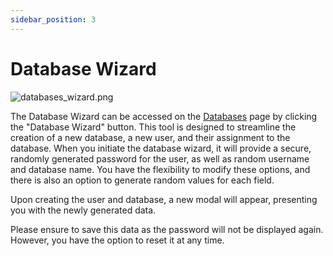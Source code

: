 ```yaml
---
sidebar_position: 3
---
```


# Database Wizard

![databases_wizard.png](/img/panel/v2/databases_wizard.png)

The Database Wizard can be accessed on the [Databases](/docs/panel/databases/) page by clicking the "Database Wizard" button. This tool is designed to streamline the creation of a new database, a new user, and their assignment to the database. When you initiate the database wizard, it will provide a secure, randomly generated password for the user, as well as random username and database name. You have the flexibility to modify these options, and there is also an option to generate random values for each field.

Upon creating the user and database, a new modal will appear, presenting you with the newly generated data.

Please ensure to save this data as the password will not be displayed again. However, you have the option to reset it at any time.
